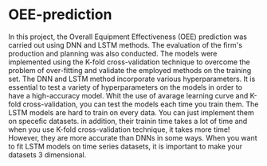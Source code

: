 # OEE-prediction
In this project, the Overall Equipment Effectiveness (OEE) prediction was carried out using DNN and LSTM methods.
The evaluation of the firm's production and planning was also conducted.
The models were implemented using the K-fold cross-validation technique to overcome the problem of over-fitting and validate the employed methods on the training set. 
The DNN and LSTM method incorporate various hyperparameters. It is essential to test a variety of hyperparameters on the models in order to have a high-accuracy model.
Whit the use of avarage learning curve and K-fold cross-validation, you can test the models each time you train them.
The LSTM models are hard to train on every data. You can just implement them on specefic datasets. in addition, their trainin time takes a lot of time and when you use K-fold cross-validation technique, it takes more time! However, they are more accurate than DNNs in some ways.
When you want to fit LSTM models on time series datasets, it is important to make your datasets 3 dimensional.
